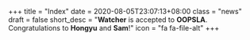 +++
title = "Index"
date = 2020-08-05T23:07:13+08:00
class = "news"
draft = false
short_desc = "**Watcher** is accepted to **OOPSLA**. Congratulations to **Hongyu** and **Sam**!"
icon = "fa fa-file-alt"
+++
